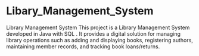 # Libary_Management_System
Library Management System This project is a Library Management System developed in Java with SQL . It provides a digital solution for managing library operations such as adding and displaying books, registering authors, maintaining member records, and tracking book loans/returns. 

